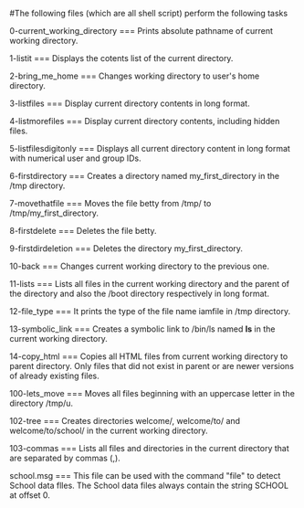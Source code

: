 #The following files (which are all shell script) perform the following tasks

0-current_working_directory === Prints absolute pathname of current working directory.

1-listit === Displays the cotents list of the current directory.

2-bring_me_home === Changes working directory to user's home directory.

3-listfiles === Display current directory contents in long format.

4-listmorefiles === Display current directory contents, including hidden files.

5-listfilesdigitonly === Displays all current directory content in long format with numerical user and group IDs.

6-firstdirectory === Creates a directory named my_first_directory in the /tmp directory.

7-movethatfile === Moves the file betty from /tmp/ to /tmp/my_first_directory.

8-firstdelete === Deletes the file betty.

9-firstdirdeletion === Deletes the directory my_first_directory.

10-back === Changes current working directory to the previous one.

11-lists === Lists all files in the current working directory and the parent of the directory and also the /boot directory respectively in long format.

12-file_type === It prints the type of the file name iamfile in /tmp directory.

13-symbolic_link === Creates a symbolic link to /bin/ls named __ls__ in the current working directory.

14-copy_html === Copies all HTML files from current working directory to parent directory. Only files that did not exist in parent or are newer versions of already existing files.

100-lets_move === Moves all files beginning with an uppercase letter in the directory /tmp/u.

102-tree === Creates directories welcome/, welcome/to/ and welcome/to/school/ in the current working directory.

103-commas === Lists all files and directories in the current directory that are separated by commas (,).

school.msg === This file can be used with the command "file" to detect School data flles. The School data files always contain the string SCHOOL at offset 0.








